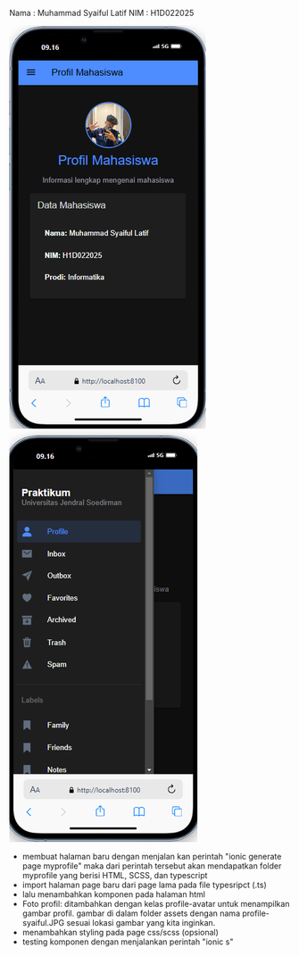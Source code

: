 Nama : Muhammad Syaiful Latif
NIM : H1D022025

![profil](profil.png)
![profil-side](profil-side.png)

- membuat halaman baru dengan menjalan kan perintah "ionic generate page myprofile" maka dari perintah tersebut akan mendapatkan folder myprofile yang berisi HTML, SCSS, dan typescript
- import halaman page baru dari page lama pada file typesripct (.ts)
- lalu menambahkan komponen pada halaman html
- Foto profil: ditambahkan <ion-avatar> dengan kelas profile-avatar untuk menampilkan gambar profil. gambar di dalam folder assets dengan nama profile-syaiful.JPG sesuai lokasi gambar yang kita inginkan.
- menambahkan styling pada page css/scss (opsional)
- testing komponen dengan menjalankan perintah "ionic s"